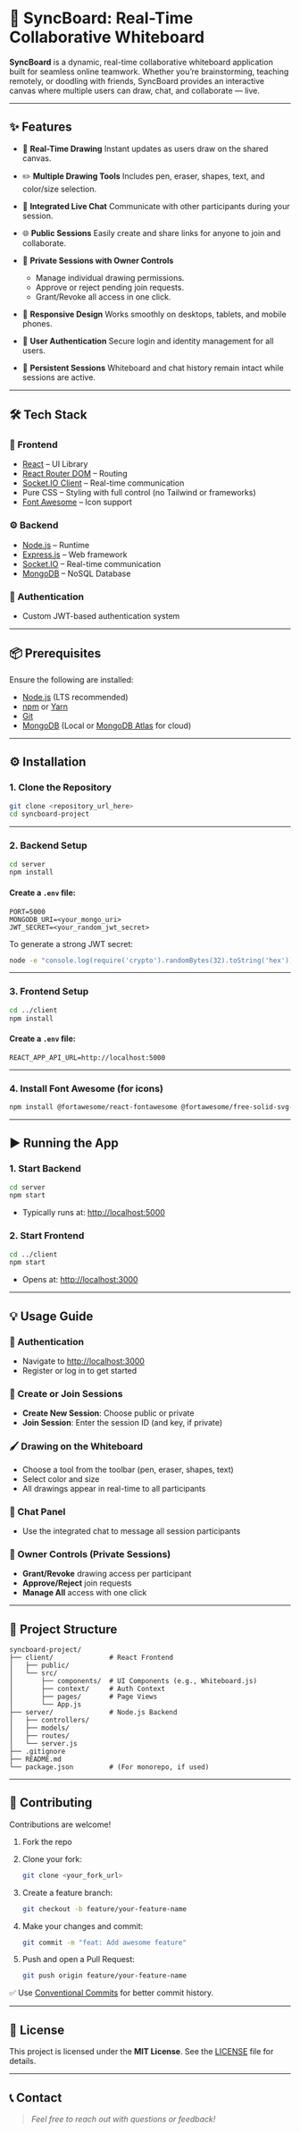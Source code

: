 
# 🧩 SyncBoard: Real-Time Collaborative Whiteboard

**SyncBoard** is a dynamic, real-time collaborative whiteboard application built for seamless online teamwork. Whether you’re brainstorming, teaching remotely, or doodling with friends, SyncBoard provides an interactive canvas where multiple users can draw, chat, and collaborate — live.

---

## ✨ Features

* 🎨 **Real-Time Drawing**
  Instant updates as users draw on the shared canvas.

* ✏️ **Multiple Drawing Tools**
  Includes pen, eraser, shapes, text, and color/size selection.

* 💬 **Integrated Live Chat**
  Communicate with other participants during your session.

* 🌐 **Public Sessions**
  Easily create and share links for anyone to join and collaborate.

* 🔐 **Private Sessions with Owner Controls**

  * Manage individual drawing permissions.
  * Approve or reject pending join requests.
  * Grant/Revoke all access in one click.

* 📱 **Responsive Design**
  Works smoothly on desktops, tablets, and mobile phones.

* 🔐 **User Authentication**
  Secure login and identity management for all users.

* 💾 **Persistent Sessions**
  Whiteboard and chat history remain intact while sessions are active.

---

## 🛠️ Tech Stack

### 🔧 Frontend

* [React](https://reactjs.org/) – UI Library
* [React Router DOM](https://reactrouter.com/) – Routing
* [Socket.IO Client](https://socket.io/docs/v4/client-api/) – Real-time communication
* Pure CSS – Styling with full control (no Tailwind or frameworks)
* [Font Awesome](https://fontawesome.com/) – Icon support

### ⚙️ Backend

* [Node.js](https://nodejs.org/) – Runtime
* [Express.js](https://expressjs.com/) – Web framework
* [Socket.IO](https://socket.io/) – Real-time communication
* [MongoDB](https://www.mongodb.com/) – NoSQL Database

### 🔐 Authentication

* Custom JWT-based authentication system

---

## 📦 Prerequisites

Ensure the following are installed:

* [Node.js](https://nodejs.org/en/download/) (LTS recommended)
* [npm](https://www.npmjs.com/get-npm) or [Yarn](https://classic.yarnpkg.com/en/docs/install/)
* [Git](https://git-scm.com/downloads)
* [MongoDB](https://www.mongodb.com/try/download/community) (Local or [MongoDB Atlas](https://www.mongodb.com/cloud/atlas) for cloud)

---

## ⚙️ Installation

### 1. Clone the Repository

```bash
git clone <repository_url_here>
cd syncboard-project
```

---

### 2. Backend Setup

```bash
cd server
npm install
```

#### Create a `.env` file:

```env
PORT=5000
MONGODB_URI=<your_mongo_uri>
JWT_SECRET=<your_random_jwt_secret>
```

To generate a strong JWT secret:

```bash
node -e "console.log(require('crypto').randomBytes(32).toString('hex'))"
```

---

### 3. Frontend Setup

```bash
cd ../client
npm install
```

#### Create a `.env` file:

```env
REACT_APP_API_URL=http://localhost:5000
```

---

### 4. Install Font Awesome (for icons)

```bash
npm install @fortawesome/react-fontawesome @fortawesome/free-solid-svg-icons
```

---

## ▶️ Running the App

### 1. Start Backend

```bash
cd server
npm start
```

* Typically runs at: [http://localhost:5000](http://localhost:5000)

### 2. Start Frontend

```bash
cd ../client
npm start
```

* Opens at: [http://localhost:3000](http://localhost:3000)

---

## 💡 Usage Guide

### 🔑 Authentication

* Navigate to [http://localhost:3000](http://localhost:3000)
* Register or log in to get started

### 🎨 Create or Join Sessions

* **Create New Session**: Choose public or private
* **Join Session**: Enter the session ID (and key, if private)

### 🖌️ Drawing on the Whiteboard

* Choose a tool from the toolbar (pen, eraser, shapes, text)
* Select color and size
* All drawings appear in real-time to all participants

### 💬 Chat Panel

* Use the integrated chat to message all session participants

### 👑 Owner Controls (Private Sessions)

* **Grant/Revoke** drawing access per participant
* **Approve/Reject** join requests
* **Manage All** access with one click

---

## 📁 Project Structure

```
syncboard-project/
├── client/              # React Frontend
│   ├── public/
│   └── src/
│       ├── components/  # UI Components (e.g., Whiteboard.js)
│       ├── context/     # Auth Context
│       ├── pages/       # Page Views
│       └── App.js
├── server/              # Node.js Backend
│   ├── controllers/
│   ├── models/
│   ├── routes/
│   └── server.js
├── .gitignore
├── README.md
└── package.json         # (For monorepo, if used)
```

---

## 🤝 Contributing

Contributions are welcome!

1. Fork the repo
2. Clone your fork:

   ```bash
   git clone <your_fork_url>
   ```
3. Create a feature branch:

   ```bash
   git checkout -b feature/your-feature-name
   ```
4. Make your changes and commit:

   ```bash
   git commit -m "feat: Add awesome feature"
   ```
5. Push and open a Pull Request:

   ```bash
   git push origin feature/your-feature-name
   ```

✅ Use [Conventional Commits](https://www.conventionalcommits.org/en/v1.0.0/) for better commit history.

---

## 📄 License

This project is licensed under the **MIT License**. See the [LICENSE](./LICENSE) file for details.

---

## 📞 Contact

> *Feel free to reach out with questions or feedback!*


